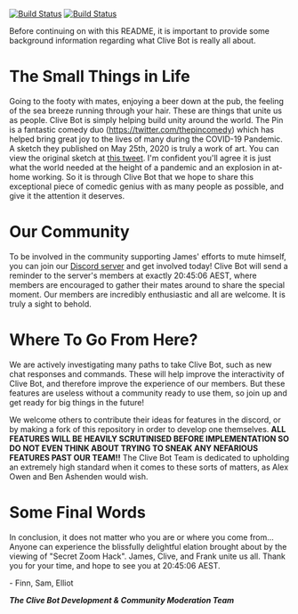 [![Build Status](https://img.shields.io/github/forks/finnoprey/clive.svg?style=for-the-badge)](https://github.com/finnoprey/clive)
[![Build Status](https://img.shields.io/github/stars/finnoprey/clive.svg?style=for-the-badge)](https://github.com/finnoprey/clive)

Before continuing on with this README, it is important to provide some background information regarding what Clive Bot is really all about.

# The Small Things in Life
Going to the footy with mates, enjoying a beer down at the pub, the feeling of the sea breeze running through your hair. These are things that unite us as people. Clive Bot is simply helping build unity around the world. The Pin is a fantastic comedy duo (https://twitter.com/thepincomedy) which has helped bring great joy to the lives of many during the COVID-19 Pandemic. A sketch they published on May 25th, 2020 is truly a work of art. You can view the original sketch at [this tweet](https://twitter.com/thepincomedy/status/1264856317153497088?s=20&t=2vCf3RwZ6ZiIQEbuWagN6Q). I'm confident you'll agree it is just what the world needed at the height of a pandemic and an explosion in at-home working. So it is through Clive Bot that we hope to share this exceptional piece of comedic genius with as many people as possible, and give it the attention it deserves.

# Our Community
To be involved in the community supporting James' efforts to mute himself, you can join our [Discord server](https://discord.gg/ckgu8Dg26y) and get involved today! Clive Bot will send a reminder to the server's members at exactly 20:45:06 AEST, where members are encouraged to gather their mates around to share the special moment. Our members are incredibly enthusiastic and all are welcome. It is truly a sight to behold.

# Where To Go From Here?
We are actively investigating many paths to take Clive Bot, such as new chat responses and commands. These will help improve the interactivity of Clive Bot, and therefore improve the experience of our members. But these features are useless without a community ready to use them, so join up and get ready for big things in the future!

We welcome others to contribute their ideas for features in the discord, or by making a fork of this repository in order to develop one themselves. **ALL FEATURES WILL BE HEAVILY SCRUTINISED BEFORE IMPLEMENTATION SO DO NOT EVEN THINK ABOUT TRYING TO SNEAK ANY NEFARIOUS FEATURES PAST OUR TEAM!!** The Clive Bot Team is dedicated to upholding an extremely high standard when it comes to these sorts of matters, as Alex Owen and Ben Ashenden would wish.

# Some Final Words
In conclusion, it does not matter who you are or where you come from... Anyone can experience the blissfully delightful elation brought about by the viewing of "Secret Zoom Hack". James, Clive, and Frank unite us all. Thank you for your time, and hope to see you at 20:45:06 AEST.

\- Finn, Sam, Elliot

**_The Clive Bot Development & Community Moderation Team_**
